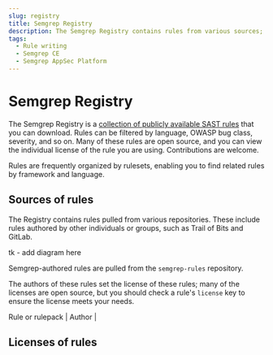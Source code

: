 ```yaml
---
slug: registry
title: Semgrep Registry
description: The Semgrep Registry contains rules from various sources; rule licenses may vary. Learn how to use these rules in your scans.
tags:
  - Rule writing
  - Semgrep CE
  - Semgrep AppSec Platform
---
```


# Semgrep Registry

The Semgrep Registry is a [<i class="fas fa-external-link fa-xs"></i> collection of publicly available SAST rules](https://semgrep.dev/r) that you can download. Rules can be filtered by language, OWASP bug class, severity, and so on. Many of these rules are open source, and you can view the individual license of the rule you are using. Contributions are welcome.

Rules are frequently organized by rulesets, enabling you to find related rules by framework and language.

## Sources of rules

The Registry contains rules pulled from various repositories. These include rules authored by other individuals or groups, such as Trail of Bits and GitLab.

tk - add diagram here

Semgrep-authored rules are pulled from the `semgrep-rules` repository.

The authors of these rules set the license of these rules; many of the licenses are open source, but you should check a rule's `license` key to ensure the license meets your needs.

Rule or rulepack | Author |


## Licenses of rules


